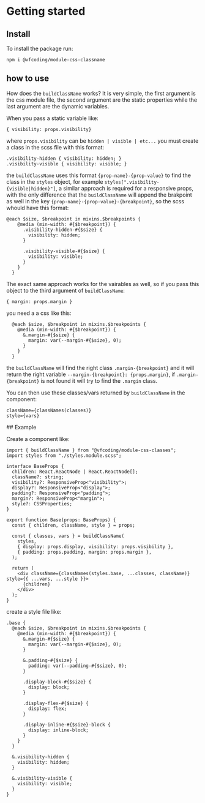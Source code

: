 # Getting started

## Install

To install the package run:

```
npm i @vfcoding/module-css-classname
```

## how to use

How does the `buildClassName` works? It is very simple, the first argument is the css module file, the second argument are the static properties while the last argument are the dynamic variables.

When you pass a static variable like:

```
{ visibility: props.visibility}
```

where `props.visibility` can be `hidden | visible | etc...` you must create a class in the scss file with this format:

```
.visibility-hidden { visibility: hidden; }
.visibility-visible { visibility: visible; }
```

the `buildClassName` uses this format `{prop-name}-{prop-value}` to find the class in the `styles` object, for example `styles[".visibility-{visible|hidden}"]`, a similar approach is required for a responsive props, with the only difference that the `buildClassName` will append the brakpoint as well in the key `{prop-name}-{prop-value}-{breakpoint}`, so the scss whould have this format:

```
@each $size, $breakpoint in mixins.$breakpoints {
    @media (min-width: #{$breakpoint}) {
      .visibility-hidden-#{$size} {
        visibility: hidden;
      }

      .visibility-visible-#{$size} {
        visibility: visible;
      }
    }
  }
```

The exact same approach works for the vairables as well, so if you pass this object to the third argument of `buildClassName`:

```
{ margin: props.margin }
```

you need a a css like this:

```
  @each $size, $breakpoint in mixins.$breakpoints {
    @media (min-width: #{$breakpoint}) {
      &.margin-#{$size} {
        margin: var(--margin-#{$size}, 0);
      }
    }
  }
```

the `buildClassName` will find the right class `.margin-{breakpoint}` and it will return the right variable `--margin-{breakpoint}: {props.margin}`, if `.margin-{breakpoint}` is not found it will try to find the `.margin` class.

You can then use these classes/vars returned by `buildClassName` in the component:

```
className={classNames(classes)}
style={vars}
```

## Example

Create a component like:

```
import { buildClassName } from "@vfcoding/module-css-classes";
import styles from "./styles.module.scss";

interface BaseProps {
  children: React.ReactNode | React.ReactNode[];
  className?: string;
  visibility?: ResponsiveProp<"visibility">;
  display?: ResponsiveProp<"display">;
  padding?: ResponsiveProp<"padding">;
  margin?: ResponsiveProp<"margin">;
  style?: CSSProperties;
}

export function Base(props: BaseProps) {
  const { children, className, style } = props;

  const { classes, vars } = buildClassName(
    styles,
    { display: props.display, visibility: props.visibility },
    { padding: props.padding, margin: props.margin },
  );

  return (
    <div className={classNames(styles.base, ...classes, className)} style={{ ...vars, ...style }}>
      {children}
    </div>
  );
}
```

create a style file like:

```
.base {
  @each $size, $breakpoint in mixins.$breakpoints {
    @media (min-width: #{$breakpoint}) {
      &.margin-#{$size} {
        margin: var(--margin-#{$size}, 0);
      }

      &.padding-#{$size} {
        padding: var(--padding-#{$size}, 0);
      }

      .display-block-#{$size} {
        display: block;
      }

      .display-flex-#{$size} {
        display: flex;
      }

      .display-inline-#{$size}-block {
        display: inline-block;
      }
    }
  }

  &.visibility-hidden {
    visibility: hidden;
  }

  &.visibility-visible {
    visibility: visible;
  }
}
```
